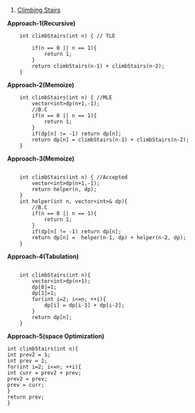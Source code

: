 1. [Climbing Stairs](https://leetcode.com/problems/climbing-stairs/)

**Approach-1(Recursive)**

```
    int climbStairs(int n) { // TLE

        if(n == 0 || n == 1){
            return 1;
        }
        return climbStairs(n-1) + climbStairs(n-2);
    }
```

**Approach-2(Memoize)**

```
    int climbStairs(int n) { //MLE
        vector<int>dp(n+1,-1);
        //B.C
        if(n == 0 || n == 1){
            return 1;
        }
        if(dp[n] != -1) return dp[n];
        return dp[n] = climbStairs(n-1) + climbStairs(n-2);
    }

```

**Approach-3(Memoize)**

```

    int climbStairs(int n) { //Accepted
        vector<int>dp(n+1,-1);
        return helper(n, dp);
    }
    int helper(int n, vector<int>& dp){
        //B.C
        if(n == 0 || n == 1){
            return 1;
        }
        if(dp[n] != -1) return dp[n];
        return dp[n] =  helper(n-1, dp) + helper(n-2, dp);
    }

```

**Approach-4(Tabulation)**

```

    int climbStairs(int n){
        vector<int>dp(n+1);
        dp[0]=1;
        dp[1]=1;
        for(int i=2; i<=n; ++i){
            dp[i] = dp[i-1] + dp[i-2];
        }
        return dp[n];
    }
```

**Approach-5(space Optimization)**

```
int climbStairs(int n){
int prev2 = 1;
int prev = 1;
for(int i=2; i<=n; ++i){
int curr = prev2 + prev;
prev2 = prev;
prev = curr;
}
return prev;
}

```
